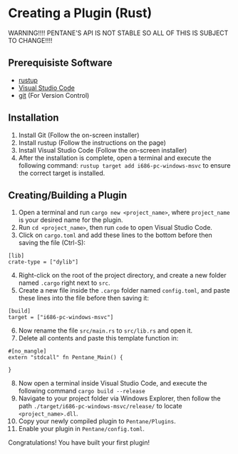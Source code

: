 # Creating a Plugin (Rust)

WARNING!!!! PENTANE'S API IS NOT STABLE SO ALL OF THIS IS SUBJECT TO CHANGE!!!!

## Prerequisiste Software
   - [rustup](https://www.rust-lang.org/tools/install)
   - [Visual Studio Code](https://code.visualstudio.com/)
   - [git](https://git-scm.com/downloads) (For Version Control)

## Installation
1. Install Git (Follow the on-screen installer)
2. Install rustup (Follow the instructions on the page)
3. Install Visual Studio Code (Follow the on-screen installer)
4. After the installation is complete, open a terminal and execute the following command: ``rustup target add i686-pc-windows-msvc`` to ensure the correct target is installed.

## Creating/Building a Plugin
1. Open a terminal and run ``cargo new <project_name>``, where ``project_name`` is your desired name for the plugin.
2. Run ``cd <project_name>``, then run ``code`` to open Visual Studio Code.
3. Click on ``cargo.toml`` and add these lines to the bottom before then saving the file (Ctrl-S):
```
[lib]
crate-type = ["dylib"]
```
4. Right-click on the root of the project directory, and create a new folder named ``.cargo`` right next to ``src``.
5. Create a new file inside the ``.cargo`` folder named ``config.toml``, and paste these lines into the file before then saving it:
```
[build]
target = ["i686-pc-windows-msvc"]
```
6. Now rename the file ``src/main.rs`` to ``src/lib.rs`` and open it.
7. Delete all contents and paste this template function in:
```
#[no_mangle]
extern "stdcall" fn Pentane_Main() {
	
}
```
8. Now open a terminal inside Visual Studio Code, and execute the following command ``cargo build --release``
9. Navigate to your project folder via Windows Explorer, then follow the path  ``./target/i686-pc-windows-msvc/release/`` to locate ``<project_name>.dll``.
10. Copy your newly compiled plugin to ``Pentane/Plugins``.
11. Enable your plugin in ``Pentane/config.toml``.

Congratulations! You have built your first plugin!